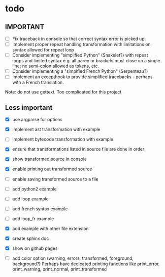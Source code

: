 # todo

## IMPORTANT

- [ ] Fix traceback in console so that correct syntax error is picked up.
- [ ] Implement proper repeat handling transformation with limitations on syntax allowed for repeat loop
- [ ] Consider implementing "simplified Python" (Snakelet?) with repeat loops and limited syntax e.g. all paren or brackets must close on a single line; no semi-colon allowed as tokens, etc.
- [ ] Consider implementing a "simplfied French Python" (Serpenteau?)
- [ ] Implement an excepthook to provide simplified tracebacks - perhaps with a French translation.

Note: do not use gettext. Too complicated for this project.


## Less important

- [x] use argparse for options
- [x] implement ast transformation with example
- [ ] implement bytecode transformation with example
- [x] ensure that transformations listed in source file are done in order
- [x] show transformed source in console
- [x] enable printing out transformed source
- [ ] enable saving transformed source to a file
- [ ] add python2 example 
- [ ] add loop example 
- [ ] add french syntax example 
- [ ] add loop_fr example 
- [X] add example with other file extension
- [X] create sphinx doc 
- [X] show on github pages
- [ ] add color option (warning, errors, transformed, foreground, background?) Perhaps have dedicated printing functions like print_error, print_warning, print_normal, print_transformed


